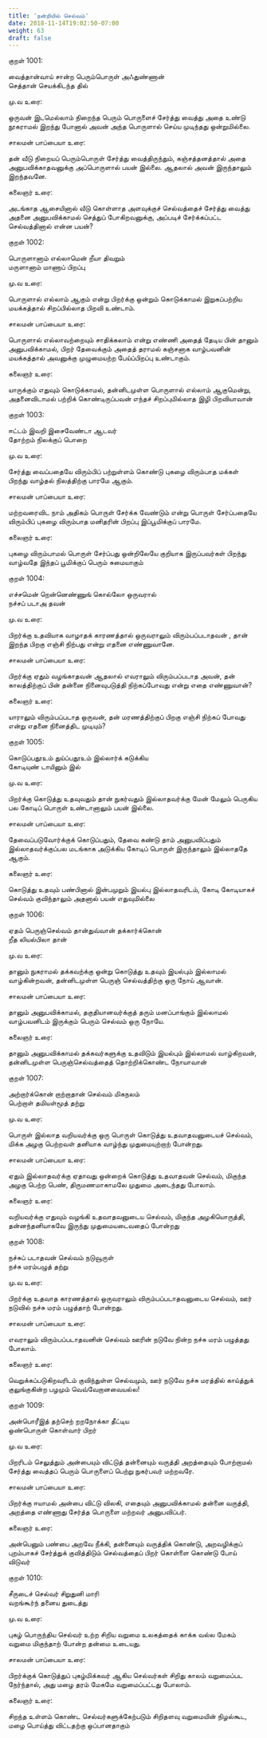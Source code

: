 ```yaml
---
title: 'நன்றியில் செல்வம்'
date: 2018-11-14T19:02:50-07:00
weight: 63
draft: false
---
```



குறள்  1001:

வைத்தான்வாய் சான்ற பெரும்பொருள் அஃதுண்ணான்  
செத்தான் செயக்கிடந்த தில்

மு.வ உரை:

ஒருவன் இடமெல்லாம் நிறைந்த பெரும் பொருளைச் சேர்த்து வைத்து அதை உண்டு நூகராமல் இறந்து போனால் அவன் அந்த பொருளால் செய்ய முடிந்தது ஒன்றுமில்லை.

சாலமன் பாப்பையா உரை:

தன் வீடு நிறையப் பெரும்பொருள் சேர்த்து வைத்திருந்தும், கஞ்சத்தனத்தால் அதை அனுபவிக்காதவனுக்கு அப்பொருளால் பயன் இல்லை. ஆதலால் அவன் இருந்தாலும் இறந்தவனே.

கலைஞர் உரை:

அடங்காத ஆசையினால் வீடு கொள்ளாத அளவுக்குச் செல்வத்தைச் சேர்த்து வைத்து அதனை அனுபவிக்காமல் செத்துப் போகிறவனுக்கு, அப்படிச் சேர்க்கப்பட்ட செல்வத்தினால் என்ன பயன்?

குறள்  1002:

பொருளானாம் எல்லாமென் றீயா திவறும்  
மருளானாம் மாணாப் பிறப்பு

மு.வ உரை:

பொருளால் எல்லாம் ஆகும் என்று பிறர்க்கு ஒன்றும் கொடுக்காமல் இறுகப்பற்றிய மயக்கத்தால் சிறப்பில்லாத பிறவி உண்டாம்.

சாலமன் பாப்பையா உரை:

பொருளால் எல்லாவற்றையும் சாதிக்கலாம் என்று எண்ணி அதைத் தேடிய பின் தானும் அனுபவிக்காமல், பிறர் தேவைக்கும் அதைத் தராமல் கஞ்சனாக வாழ்பவனின் மயக்கத்தால் அவனுக்கு முழுமையற்ற பேய்ப்பிறப்பு உண்டாகும்.

கலைஞர் உரை:

யாருக்கும் எதுவும் கொடுக்காமல், தன்னிடமுள்ள பொருளால் எல்லாம் ஆகுமென்று, அதனைவிடாமல் பற்றிக் கொண்டிருப்பவன் எந்தச் சிறப்புமில்லாத இழி பிறவியாவான்

குறள்  1003:

ஈட்டம் இவறி இசைவேண்டா ஆடவர்  
தோற்றம் நிலக்குப் பொறை

மு.வ உரை:

சேர்த்து வைப்பதையே விரும்பிப் பற்றுள்ளம் கொண்டு புகழை விரும்பாத மக்கள் பிறந்து வாழ்தல் நிலத்திற்கு பாரமே ஆகும்.

சாலமன் பாப்பையா உரை:

மற்றவரைவிட நாம் அதிகம் பொருள் சேர்க்க வேண்டும் என்று பொருள் சேர்ப்பதையே விரும்பிப் புகழை விரும்பாத மனிதரின் பிறப்பு இப்பூமிக்குப் பாரமே.

கலைஞர் உரை:

புகழை விரும்பாமல் பொருள் சேர்ப்பது ஒன்றிலேயே குறியாக இருப்பவர்கள் பிறந்து வாழ்வதே இந்தப் பூமிக்குப் பெரும் சுமையாகும்

குறள்  1004:

எச்சமென் றென்னெண்ணுங் கொல்லோ ஒருவரால்  
நச்சப் படாஅ தவன்

மு.வ உரை:

பிறர்க்கு உதவியாக வாழாதக் காரணத்தால் ஒருவராலும் விரும்பப்படாதவன் , தான் இறந்த பிறகு எஞ்சி நிற்பது என்று எதனை எண்ணுவானே.

சாலமன் பாப்பையா உரை:

பிறர்க்கு ஏதும் வழங்காதவன் ஆதலால் எவராலும் விரும்பப்படாத அவன், தன் காலத்திற்குப் பின் தன்னை நினைவுபடுத்தி நிற்கப்போவது என்று எதை எண்ணுவான்?

கலைஞர் உரை:

யாராலும் விரும்பப்படாத ஒருவன், தன் மரணத்திற்குப் பிறகு எஞ்சி நிற்கப் போவது என்று எதனை நினைத்திட முடியும்?

குறள்  1005:

கொடுப்பதூஉம் துய்ப்பதூஉம் இல்லார்க் கடுக்கிய  
கோடியுண் டாயினும் இல்

மு.வ உரை:

பிறர்க்கு கொடுத்து உதவுவதும் தான் நுகர்வதும் இல்லாதவர்க்கு மேன் மேலும் பெருகிய பல கோடிப் பொருள் உண்டானாலும் பயன் இல்லை.

சாலமன் பாப்பையா உரை:

தேவைப்படுவோர்க்குக் கொடுப்பதும், தேவை கண்டு தாம் அனுபவிப்பதும் இல்லாதவர்க்குப்பல மடங்காக அடுக்கிய கோடிப் பொருள் இருந்தாலும் இல்லாததே ஆகும்.

கலைஞர் உரை:

கொடுத்து உதவும் பண்பினால் இன்பமுறும் இயல்பு இல்லாதவரிடம், கோடி கோடியாகச் செல்வம் குவிந்தாலும் அதனால் பயன் எதுவுமில்லை

குறள்  1006:

ஏதம் பெருஞ்செல்வம் தான்துவ்வான் தக்கார்க்கொன்  
றீத லியல்பிலா தான்

மு.வ உரை:

தானும் நுகராமல் தக்கவற்க்கு ஒன்று கொடுத்து உதவும் இயல்பும் இல்லாமல் வாழ்கின்றவன், தன்னிடமுள்ள பெருஞ் செல்வத்திற்கு ஒரு நோய் ஆவான்.

சாலமன் பாப்பையா உரை:

தானும் அனுபவிக்காமல், தகுதியானவர்க்குத் தரும் மனப்பாங்கும் இல்லாமல் வாழ்பவனிடம் இருக்கும் பெரும் செல்வம் ஒரு நோயே.

கலைஞர் உரை:

தானும் அனுபவிக்காமல் தக்கவர்களுக்கு உதவிடும் இயல்பும் இல்லாமல் வாழ்கிறவன், தன்னிடமுள்ள பெருஞ்செல்வத்தைத் தொற்றிக்கொண்ட நோயாவான்

குறள்  1007:

அற்றார்க்கொன் றாற்றாதான் செல்வம் மிகநலம்  
பெற்றாள் தமியள்மூத் தற்று

மு.வ உரை:

பொருள் இல்லாத வறியவர்க்கு ஒரு பொருள் கொடுத்து உதவாதவனுடையச் செல்வம், மிக்க அழகு பெற்றவள் தனியாக வாழ்ந்து முதுமையுற்றாற் போன்றது.

சாலமன் பாப்பையா உரை:

ஏதும் இல்லாதவர்க்கு ஏதாவது ஒன்றைக் கொடுத்து உதவாதவன் செல்வம், மிகுந்த அழகு பெற்ற பெண், திருமணமாகாமலே முதுமை அடைந்தது போலாம்.

கலைஞர் உரை:

வறியவர்க்கு எதுவும் வழங்கி உதவாதவனுடைய செல்வம், மிகுந்த அழகியொருத்தி, தன்னந்தனியாகவே இருந்து முதுமையடைவதைப் போன்றது

குறள்  1008:

நச்சுப் படாதவன் செல்வம் நடுவூருள்  
நச்சு மரம்பழுத் தற்று

மு.வ உரை:

பிறர்க்கு உதவாத காரணத்தால் ஒருவராலும் விரும்பப்படாதவனுடைய செல்வம், ஊர் நடுவில் நச்சு மரம் பழுத்தாற் போன்றது.

சாலமன் பாப்பையா உரை:

எவராலும் விரும்பப்படாதவனின் செல்வம் ஊரின் நடுவே நின்ற நச்சு மரம் பழுத்தது போலாம்.

கலைஞர் உரை:

வெறுக்கப்படுகிறவரிடம் குவிந்துள்ள செல்வமும், ஊர் நடுவே நச்சு மரத்தில் காய்த்துக் குலுங்குகின்ற பழமும் வெவ்வேறானவையல்ல!

குறள்  1009:

அன்பொரீஇத் தற்செற் றறநோக்கா தீட்டிய  
ஒண்பொருள் கொள்வார் பிறர்

மு.வ உரை:

பிறரிடம் செலுத்தும் அன்பையும் விட்டுத் தன்னையும் வருத்தி அறத்தையும் போற்றாமல் சேர்த்து வைத்தப் பெரும் பொருளைப் பெற்று நுகர்பவர் மற்றவரே.

சாலமன் பாப்பையா உரை:

பிறர்க்கு ஈயாமல் அன்பை விட்டு விலகி, எதையும் அனுபவிக்காமல் தன்னை வருத்தி, அறத்தை எண்ணாது சேர்த்த பொருளை மற்றவர் அனுபவிப்பர்.

கலைஞர் உரை:

அன்பெனும் பண்பை அறவே நீக்கி, தன்னையும் வருத்திக் கொண்டு, அறவழிக்குப் புறம்பாகச் சேர்த்துக் குவித்திடும் செல்வத்தைப் பிறர் கொள்ளை கொண்டு போய் விடுவர்

குறள்  1010:

சீருடைச் செல்வர் சிறுதுனி மாரி  
வறங்கூர்ந் தனைய துடைத்து

மு.வ உரை:

புகழ் பொருந்திய செல்வர் உற்ற சிறிய வறுமை உலகத்தைக் காக்க வல்ல மேகம் வறுமை மிகுந்தாற் போன்ற தன்மை உடையது.

சாலமன் பாப்பையா உரை:

பிறர்க்குக் கொடுத்துப் புகழ்மிக்கவர் ஆகிய செல்வர்கள் சிறிது காலம் வறுமைப்பட நேர்ந்தால், அது மழை தரம் மேகமே வறுமைப்பட்டது போலாம்.

கலைஞர் உரை:

சிறந்த உள்ளம் கொண்ட செல்வர்களுக்கேற்படும் சிறிதளவு வறுமையின் நிழல்கூட, மழை பொய்த்து விட்டதற்கு ஒப்பானதாகும்
